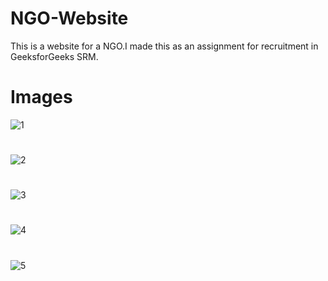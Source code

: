 # NGO-Website

This is a website for a NGO.I made this as an assignment for recruitment in GeeksforGeeks SRM.


# Images
![1](https://user-images.githubusercontent.com/100022215/167299729-3c32988a-af82-4588-8f76-eb1e13718d51.jpeg)
#
![2](https://user-images.githubusercontent.com/100022215/167299763-8a62d0d3-2634-4c4f-90b2-232452d3526e.jpeg)
#
![3](https://user-images.githubusercontent.com/100022215/167299768-423520c2-daa0-4ccc-b31a-93652566d296.jpeg)
#
![4](https://user-images.githubusercontent.com/100022215/167299773-e5f080e5-046f-41a8-8966-be05806a0048.jpeg)
#
![5](https://user-images.githubusercontent.com/100022215/167299783-ae409af2-6cb9-4ee1-96ed-b9b7ab597689.jpeg)



